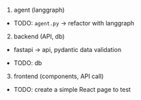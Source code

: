 1. agent (langgraph)

- TODO: `agent.py` -> refactor with langgraph

2. backend (API, db)

- fastapi -> api, pydantic data validation

- TODO: db

3. frontend (components, API call)

- TODO: create a simple React page to test
